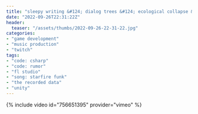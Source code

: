 ```yaml
---
title: "sleepy writing &#124; dialog trees &#124; ecological collapse &#124; day 13"
date: "2022-09-26T22:31:22Z"
header:
  teaser: "/assets/thumbs/2022-09-26-22-31-22.jpg"
categories:
- "game development"
- "music production"
- "twitch"
tags:
- "code: csharp"
- "code: rumor"
- "fl studio"
- "song: starfire funk"
- "the recorded data"
- "unity"
---
```

{% include video id="756651395" provider="vimeo" %}
